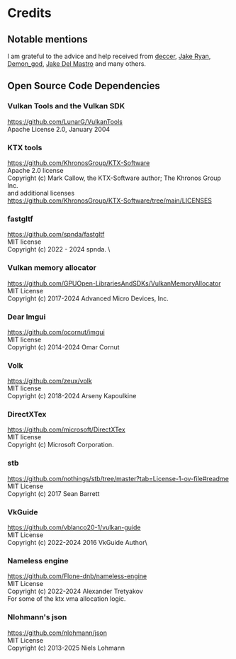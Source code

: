 # Credits

## Notable mentions

I am grateful to the advice and help received from [deccer](https://github.com/deccer), [Jake Ryan](https://github.com/JuanDiegoMontoya), [Demon_god](https://www.youtube.com/watch?v=Cx1UjaRyYvs), [Jake Del Mastro](https://github.com/pgrAm) and many others.

## Open Source Code Dependencies

### Vulkan Tools and the Vulkan SDK

<https://github.com/LunarG/VulkanTools>\
Apache License  2.0, January 2004

### KTX tools

 <https://github.com/KhronosGroup/KTX-Software>\
 Apache 2.0 license\
 Copyright (c) Mark Callow, the KTX-Software author; The Khronos Group Inc.\
 and additional licenses\
 <https://github.com/KhronosGroup/KTX-Software/tree/main/LICENSES>

### fastgltf

 <https://github.com/spnda/fastgltf> \
 MIT license\
 Copyright (c) 2022 - 2024 spnda. \

### Vulkan memory allocator

 <https://github.com/GPUOpen-LibrariesAndSDKs/VulkanMemoryAllocator> \
 MIT License \
 Copyright  (c) 2017-2024 Advanced Micro Devices, Inc.

### Dear Imgui

 <https://github.com/ocornut/imgui> \
 MIT license \
 Copyright (c) 2014-2024 Omar Cornut

### Volk

 <https://github.com/zeux/volk> \
 MIT license \
 Copyright (c) 2018-2024 Arseny Kapoulkine

### DirectXTex

 <https://github.com/microsoft/DirectXTex> \
 MIT license \
 Copyright (c) Microsoft Corporation.

### stb

 <https://github.com/nothings/stb/tree/master?tab=License-1-ov-file#readme>\
 MIT License \
 Copyright (c) 2017 Sean Barrett

### VkGuide

 <https://github.com/vblanco20-1/vulkan-guide>\
 MIT License\
 Copyright (c) 2022-2024 2016 VkGuide Author\

### Nameless engine

 <https://github.com/Flone-dnb/nameless-engine>\
 MIT License\
 Copyright (c) 2022-2024 Alexander Tretyakov\
 For some of the ktx vma allocation logic.

### Nlohmann's json

<https://github.com/nlohmann/json>\
MIT License\
Copyright (c) 2013-2025 Niels Lohmann
